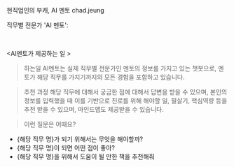 현직업인의 부캐, AI 멘토
chad.jeung

직무별 전문가 'AI 멘토':
‍


‍

<AI멘토가 제공하는 일 >
‍

> 하는일
AI멘토는 실제 직무별 전문가인 멘토의 정보를 가지고 있는 챗봇으로, 멘토가 해당 직무를 가지기까지의 모든 경험을 포함하고 있습니다.
‍

> 추천 과정
해당 직무에 대해서 궁금한 점에 대해서 답변을 받을 수 있으며, 본인의 정보를 입력했을 때 이를 기반으로 진로를 위해 해야할 일, 필살기, 핵심역량 등을 추천 받을 수 있으며, 마인드맵도 제공받을 수 있습니다.
‍

> 이런 질문은 어때요?
- {해당 직무 명}가 되기 위해서는 무엇을 해야할까?
- {해당 직무 명}이 되면 어떤 점이 좋아?
- {해당 직무 명}을 위해서 도움이 될 만한 책을 추천해줘
‍